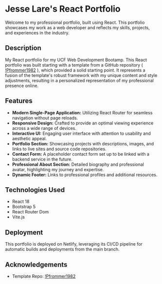# Jesse Lare's React Portfolio

Welcome to my professional portfolio, built using React. This portfolio showcases my work as a web developer and reflects my skills, projects, and experiences in the industry.

## Description

My React portfolio for my UCF Web Development Bootamp. This React portfolio was built starting with a template from a GitHub repository ( [!Pfrommer1982](https://github.com/Pfrommer1982/Complete_Portfolio) ), which provided a solid starting point. It represents a fusion of the template's robust framework with my unique content and style adjustments, resulting in a personalized representation of my professional presence online.


## Features

- **Modern Single-Page Application:** Utilizing React Router for seamless navigation without page reloads.
- **Responsive Design:** Crafted to provide an optimal viewing experience across a wide range of devices.
- **Interactive UI:** Engaging user interface with attention to usability and aesthetic appeal.
- **Portfolio Section:** Showcasing projects with descriptions, images, and links to live sites and source code repositories.
- **Contact Form:** A placeholder contact form set up to be linked with a backend service in the future.
- **Professional About Section:** Detailed biography and professional avatar, highlighting my journey and expertise.
- **Dynamic Footer:** Links to professional profiles and additional resources.

## Technologies Used

- React 18
- Bootstrap 5
- React Router Dom
- Vite.js

## Deployment

This portfolio is deployed on Netlify, leveraging its CI/CD pipeline for automatic builds and deployments from the main branch.

## Acknowledgements

- Template Repo: [!Pfrommer1982](https://github.com/Pfrommer1982/Complete_Portfolio)